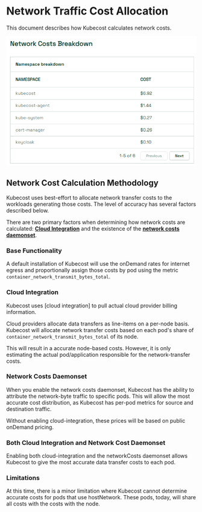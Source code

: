 # Network Traffic Cost Allocation

This document describes how Kubecost calculates network costs.

![network-costs screenshot](images/network-cost-overview.png)

## Network Cost Calculation Methodology

Kubecost uses best-effort to allocate network transfer costs to the workloads generating those costs. The level of accuracy has several factors described below.

There are two primary factors when determining how network costs are calculated: [**Cloud Integration**](./cloud-integration.md) and the existence of the [**network costs daemonset**](./network-costs-configuration.md).

### Base Functionality

A default installation of Kubecost will use the onDemand rates for internet egress and proportionally assign those costs by pod using the metric `container_network_transmit_bytes_total`.

### Cloud Integration

Kubecost uses [cloud integration] to pull actual cloud provider billing information.

Cloud providers allocate data transfers as line-items on a per-node basis. Kubecost will allocate network transfer costs based on each pod's share of `container_network_transmit_bytes_total` of its node.

This will result in a accurate node-based costs. However, it is only estimating the actual pod/application responsible for the network-transfer costs.

### Network Costs Daemonset

When you enable the network costs daemonset, Kubecost has the ability to attribute the network-byte traffic to specific pods. This will allow the most accurate cost distribution, as Kubecost has per-pod metrics for source and destination traffic.

Without enabling cloud-integration, these prices will be based on public onDemand pricing.

### Both Cloud Integration and Network Cost Daemonset

Enabling both cloud-integration and the networkCosts daemonset allows Kubecost to give the most accurate data transfer costs to each pod.

### Limitations

At this time, there is a minor limitation where Kubecost cannot determine accurate costs for pods that use hostNetwork. These pods, today, will share all costs with the costs with the node.
